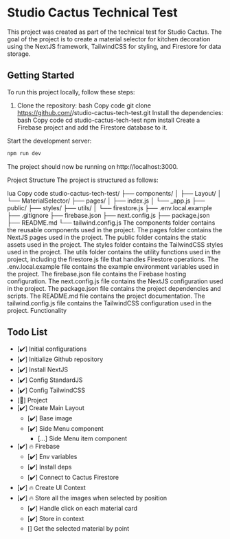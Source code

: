 # Studio Cactus Technical Test

This project was created as part of the technical test for Studio Cactus. The goal of the project is to create a material selector for kitchen decoration using the NextJS framework, TailwindCSS for styling, and Firestore for data storage.

## Getting Started

To run this project locally, follow these steps:

1. Clone the repository:
   bash
   Copy code
   git clone https://github.com/<your-username>/studio-cactus-tech-test.git
   Install the dependencies:
   bash
   Copy code
   cd studio-cactus-tech-test
   npm install
   Create a Firebase project and add the Firestore database to it.

Start the development server:

```bash
npm run dev
```

The project should now be running on http://localhost:3000.

Project Structure
The project is structured as follows:

lua
Copy code
studio-cactus-tech-test/
├── components/
│ ├── Layout/
│ └── MaterialSelector/
├── pages/
│ ├── index.js
│ └── \_app.js
├── public/
├── styles/
├── utils/
│ └── firestore.js
├── .env.local.example
├── .gitignore
├── firebase.json
├── next.config.js
├── package.json
├── README.md
└── tailwind.config.js
The components folder contains the reusable components used in the project.
The pages folder contains the NextJS pages used in the project.
The public folder contains the static assets used in the project.
The styles folder contains the TailwindCSS styles used in the project.
The utils folder contains the utility functions used in the project, including the firestore.js file that handles Firestore operations.
The .env.local.example file contains the example environment variables used in the project.
The firebase.json file contains the Firebase hosting configuration.
The next.config.js file contains the NextJS configuration used in the project.
The package.json file contains the project dependencies and scripts.
The README.md file contains the project documentation.
The tailwind.config.js file contains the TailwindCSS configuration used in the project.
Functionality

## Todo List

- [✔️] Initial configurations
- [✔️] Initialize Github repository
- [✔️] Install NextJS
- [✔️] Config StandardJS
- [✔️] Config TailwindCSS
- [🚀] Project
- [✔️] Create Main Layout
  - [✔️] Base image
  - [✔️] Side Menu component
    - [...] Side Menu item component
- [✔️] 🔥 Firebase
  - [✔️] Env variables
  - [✔️] Install deps
  - [✔️] Connect to Cactus Firestore
- [✔️] 🔥 Create UI Context
- [✔️] 🔥 Store all the images when selected by position
  - [✔️] Handle click on each material card
  - [✔️] Store in context
  - [] Get the selected material by point

```

```
